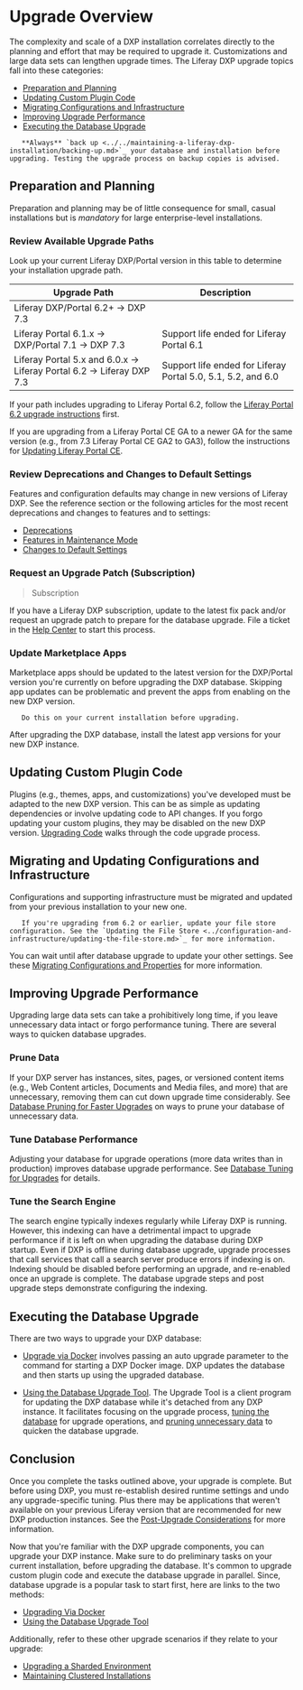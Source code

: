# Upgrade Overview

The complexity and scale of a DXP installation correlates directly to the planning and effort that may be required to upgrade it. Customizations and large data sets can lengthen upgrade times. The Liferay DXP upgrade topics fall into these categories:

* [Preparation and Planning](#preparation-and-planning)
* [Updating Custom Plugin Code](#updating-custom-plugin-code)
* [Migrating Configurations and Infrastructure](#migrating-and-updating-configurations-and-infrastructure)
* [Improving Upgrade Performance](#improving-upgrade-performance)
* [Executing the Database Upgrade](#executing-the-database-upgrade)

```warning::
   **Always** `back up <../../maintaining-a-liferay-dxp-installation/backing-up.md>`_ your database and installation before upgrading. Testing the upgrade process on backup copies is advised.
```

## Preparation and Planning

Preparation and planning may be of little consequence for small, casual installations but is *mandatory* for large enterprise-level installations.

### Review Available Upgrade Paths

Look up your current Liferay DXP/Portal version in this table to determine your installation upgrade path.

| Upgrade Path                            | Description |
| --------------------------------------- | ----------- |
| Liferay DXP/Portal 6.2+ &rarr; DXP 7.3      |             |
| Liferay Portal 6.1.x &rarr; DXP/Portal 7.1 &rarr; DXP 7.3 | Support life ended for Liferay Portal 6.1 |
| Liferay Portal 5.x and 6.0.x &rarr; Liferay Portal 6.2 &rarr; Liferay DXP 7.3 | Support life ended for Liferay Portal 5.0, 5.1, 5.2, and 6.0 |

If your path includes upgrading to Liferay Portal 6.2, follow the [Liferay Portal 6.2 upgrade instructions](https://help.liferay.com/hc/en-us/articles/360017903232-Upgrading-Liferay) first.

If you are upgrading from a Liferay Portal CE GA to a newer GA for the same version (e.g., from 7.3 Liferay Portal CE GA2 to GA3), follow the instructions for [Updating Liferay Portal CE](./updating-liferay-portal-ce.md).

### Review Deprecations and Changes to Default Settings

Features and configuration defaults may change in new versions of Liferay DXP. See the reference section or the following articles for the most recent deprecations and changes to features and to settings:

* [Deprecations](../reference/deprecations-in-liferay-dxp-7-3.md)
* [Features in Maintenance Mode](../reference/features-in-maintenance-mode.md)
* [Changes to Default Settings](../reference/changes-to-default-settings.md)

### Request an Upgrade Patch (Subscription)

> Subscription

If you have a Liferay DXP subscription, update to the latest fix pack and/or request an upgrade patch to prepare for the database upgrade. File a ticket in the [Help Center](https://help.liferay.com/hc/requests/new) to start this process.

### Update Marketplace Apps

Marketplace apps should be updated to the latest version for the DXP/Portal version you're currently on before upgrading the DXP database. Skipping app updates can be problematic and prevent the apps from enabling on the new DXP version.

```important::
   Do this on your current installation before upgrading.
```

After upgrading the DXP database, install the latest app versions for your new DXP instance.

## Updating Custom Plugin Code

Plugins (e.g., themes, apps, and customizations) you've developed must be adapted to the new DXP version. This can be as simple as updating dependencies or involve updating code to API changes. If you forgo updating your custom plugins, they may be disabled on the new DXP version. [Upgrading Code](https://help.liferay.com/hc/en-us/articles/360029316391-Introduction-to-Upgrading-Code-to-Liferay-DXP-7-2) walks through the code upgrade process.

## Migrating and Updating Configurations and Infrastructure

<!-- New DXP installations use your configurations at run time and during database upgrade.--> Configurations and supporting infrastructure must be migrated and updated from your previous installation to your new one.

```important::
   If you're upgrading from 6.2 or earlier, update your file store configuration. See the `Updating the File Store <../configuration-and-infrastructure/updating-the-file-store.md>`_ for more information.
```

You can wait until after database upgrade to update your other settings. See these [Migrating Configurations and Properties](../configuration-and-infrastructure/migrating-configurations-and-properties.md) for more information.

## Improving Upgrade Performance

Upgrading large data sets can take a prohibitively long time, if you leave unnecessary data intact or forgo performance tuning. There are several ways to quicken database upgrades.

### Prune Data

If your DXP server has instances, sites, pages, or versioned content items (e.g., Web Content articles, Documents and Media files, and more) that are unnecessary, removing them can cut down upgrade time considerably. See [Database Pruning for Faster Upgrades](../upgrade-stability-and-performance/database-pruning-for-faster-upgrades.md) on ways to prune your database of unnecessary data.

### Tune Database Performance

Adjusting your database for upgrade operations (more data writes than in production) improves database upgrade performance. See [Database Tuning for Upgrades](../upgrade-stability-and-performance/database-tuning-for-upgrades.md) for details.

### Tune the Search Engine

The search engine typically indexes regularly while Liferay DXP is running. However, this indexing can have a detrimental impact to upgrade performance if it is left on when upgrading the database during DXP startup. Even if DXP is offline during database upgrade, upgrade processes that call services that call a search server produce errors if indexing is on. Indexing should be disabled before performing an upgrade, and re-enabled once an upgrade is complete. The database upgrade steps and post upgrade steps demonstrate configuring the indexing.

## Executing the Database Upgrade

There are two ways to upgrade your DXP database:

* [Upgrade via Docker](./upgrading-via-docker.md) involves passing an auto upgrade parameter to the command for starting a DXP Docker image. DXP updates the database and then starts up using the upgraded database.

* [Using the Database Upgrade Tool](./using-the-database-upgrade-tool.md). The Upgrade Tool is a client program for updating the DXP database while it's detached from any DXP instance. It facilitates focusing on the upgrade process, [tuning the database](../upgrade-stability-and-performance/database-tuning-for-upgrades.md) for upgrade operations, and [pruning unnecessary data](../upgrade-stability-and-performance/database-pruning-for-faster-upgrades.md) to quicken the database upgrade.

## Conclusion

Once you complete the tasks outlined above, your upgrade is complete. But before using DXP, you must re-establish desired runtime settings and undo any upgrade-specific tuning. Plus there may be applications that weren't available on your previous Liferay version that are recommended for new DXP production instances. See the [Post-Upgrade Considerations](./post-upgrade-considerations.md) for more information.

Now that you're familiar with the DXP upgrade components, you can upgrade your DXP instance. Make sure to do preliminary tasks on your current installation, before upgrading the database. It's common to upgrade custom plugin code and execute the database upgrade in parallel. Since, database upgrade is a popular task to start first, here are links to the two methods:

* [Upgrading Via Docker](./upgrading-via-docker.md)
* [Using the Database Upgrade Tool](./using-the-database-upgrade-tool.md)

Additionally, refer to these other upgrade scenarios if they relate to your upgrade:

* [Upgrading a Sharded Environment](../other-upgrade-scenarios/upgrading-a-sharded-environment.md)
* [Maintaining Clustered Installations](../../maintaining-a-liferay-dxp-installation/maintaining-clustered-installations/maintaining-clustered-installations.md)
